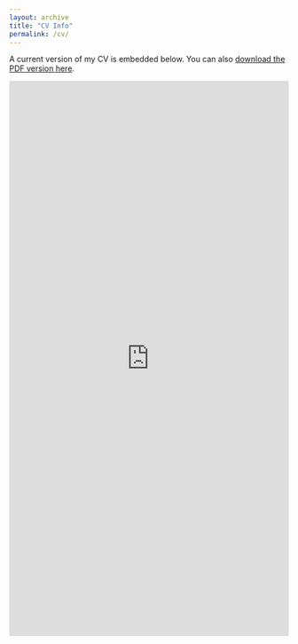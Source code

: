 ```yaml
---
layout: archive
title: "CV Info"
permalink: /cv/
---
```


A current version of my CV is embedded below. You can also [download the PDF version here](/files/cv.pdf).

<iframe src="https://mingchao-sun.github.io/files/cv.pdf" class="gde-frame" style="height: 1000px; width: 100%; border: none;" scrolling="yes"></iframe>


<!--
---
layout: archive
title: "CV"
permalink: /cv/
author_profile: true
redirect_from:
  - /resume
---


{% include base_path %}

Education
======
* M.S. in Economics, Sophia University, 2016
* Withdrawal from the Doctoral Program in Economics with the Completion of Course Requirements, Sophia University, 2019

Work experience
======
* Sep, 2016 - Mar, 2019: Research Assistant
  * Graduate School of Economics, Sophia University 

* Apr, 2019 - Present: Post- Doctoral Fellowship
  * Graduate School of Economics, Sophia University 

Publications
======
  <ul>{% for post in site.publications %}
    {% include archive-single-cv.html %}
  {% endfor %}</ul>
  
Talks
======
  <ul>{% for post in site.talks %}
    {% include archive-single-talk-cv.html %}
  {% endfor %}</ul>
  
Teaching
======
  <ul>{% for post in site.teaching %}
    {% include archive-single-cv.html %}
  {% endfor %}</ul>

-->
